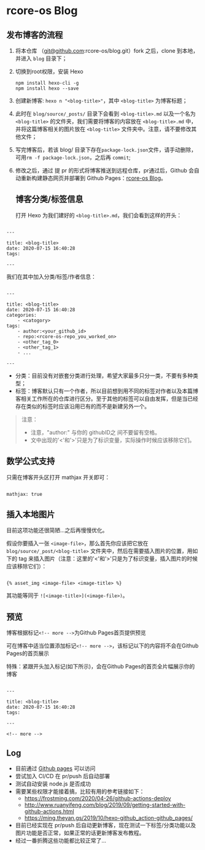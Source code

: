 # rcore-os Blog

## 发布博客的流程

1. 将本仓库 （git@github.com:rcore-os/blog.git）fork 之后，clone 到本地，并进入 `blog` 目录下；

2. 切换到root权限，安装 Hexo
   
   ```
   npm install hexo-cli -g 
   npm install hexo --save
   ```

3. 创建新博客: `hexo n "<blog-title>"`，其中 `<blog-title>` 为博客标题；

4. 此时在 `blog/source/_posts/` 目录下会看到 `<blog-title>.md` 以及一个名为 `<blog-title>` 的文件夹，我们需要将博客的内容放在 `<blog-title>.md` 中，并将这篇博客相关的图片放在 `<blog-title>` 文件夹中。注意，请不要修改其他文件；

5. 写完博客后，若该 blog/ 目录下存在`package-lock.json`文件，请手动删除，可用`rm -f package-lock.json`，之后再 `commit`;

6. 修改之后，通过 提 pr 的形式将博客推送到远程仓库，pr通过后，Github 会自动重新构建静态网页并部署到 Github Pages：[rcore-os Blog](https://rcore-os.cn/blog/)。
   
   ## 博客分类/标签信息
   
   打开 Hexo 为我们建好的 `<blog-title>.md`，我们会看到这样的开头：
```
   
---

title: <blog-title>
date: 2020-07-15 16:40:28
tags:

---

```
我们在其中加入分类/标签/作者信息：
```

---

title: <blog-title>
date: 2020-07-15 16:40:28
categories:
    - <catogory>
tags:
    - author:<your_github_id>
    - repo:<rcore-os-repo_you_worked_on>
    - <other_tag_0>
    - <other_tag_1>
    - ...

---

```

* 分类：目前没有对嵌套分类进行处理，希望大家最多只分一类，不要有多种类型；
* 标签：博客默认只有一个作者，所以目前想到用不同的标签对作者以及本篇博客相关工作所在的仓库进行区分。至于其他的标签可以自由发挥，但是当已经存在类似的标签时应该沿用已有的而不是新建另外一个。



> 注意：
>
> - 注意，"author:" 与你的 githubID之 间不要留有空格。
> - 文中出现的'<'和'>'只是为了标识变量，实际操作时候应该移除它们。



## 数学公式支持

只需在博客开头区打开 mathjax 开关即可：

```

mathjax: true

```

## 插入本地图片

目前这项功能还很简陋...之后再慢慢优化。

假设你要插入一张 `<image-file>`，那么首先你应该把它放在 `blog/source/_post/<blog-title>` 文件夹中，然后在需要插入图片的位置，用如下的 tag 来插入图片（注意：这里的'<'和'>'只是为了标识变量，插入图片的时候应该移除它们）：

```

{% asset_img <image-file> <image-title> %}

```

其功能等同于 `![<image-title>](<image-file>)`。

## 预览
博客根据标记`<!-- more -->`为Github Pages首页提供预览

可在博客中适当位置添加标记`<!-- more -->`，该标记以下的内容将不会在Github Pages的首页展示

特殊：紧跟开头加入标记(如下所示)，会在Github Pages的首页全片幅展示你的博客
```

---

title: <blog-title>
date: 2020-07-15 16:40:28
tags:

---

<!-- more -->

```

## Log
* 目前通过 [Github pages](https://rcore-os.github.io/blog/) 可以访问
* 尝试加入 CI/CD 在 pr/push 后自动部署
* 测试自动安装 node.js 是否成功
* 需要某些权限才能接着搞，比较有用的参考链接如下：
  * https://frostming.com/2020/04-26/github-actions-deploy
  * http://www.ruanyifeng.com/blog/2019/09/getting-started-with-github-actions.html
  * https://ming.theyan.gs/2019/10/hexo-github_action-github_pages/
* 目前已经实现在 pr/push 后自动更新博客，现在测试一下标签/分类功能以及图片功能是否正常，如果正常的话更新博客发布教程。
* 经过一番折腾这些功能都比较正常了...
